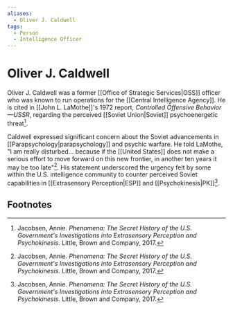 ```yaml
---
aliases:
  - Oliver J. Caldwell
tags:
  - Person
  - Intelligence Officer
---
```

# Oliver J. Caldwell

Oliver J. Caldwell was a former [[Office of Strategic Services|OSS]] officer who was known to run operations for the [[Central Intelligence Agency]]. He is cited in [[John L. LaMothe]]'s 1972 report, *Controlled Offensive Behavior—USSR*, regarding the perceived [[Soviet Union|Soviet]] psychoenergetic threat[^1].

Caldwell expressed significant concern about the Soviet advancements in [[Parapsychology|parapsychology]] and psychic warfare. He told LaMothe, "I am really disturbed... because if the [[United States]] does not make a serious effort to move forward on this new frontier, in another ten years it may be too late"[^1]. His statement underscored the urgency felt by some within the U.S. intelligence community to counter perceived Soviet capabilities in [[Extrasensory Perception|ESP]] and [[Psychokinesis|PK]][^1].

## Footnotes
[^1]: Jacobsen, Annie. *Phenomena: The Secret History of the U.S. Government's Investigations into Extrasensory Perception and Psychokinesis*. Little, Brown and Company, 2017.